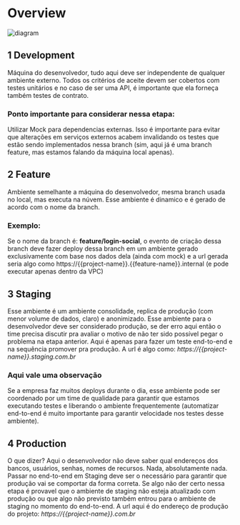 # Overview

![diagram](https://www.plantuml.com/plantuml/svg/0/VLJDRjD04Bv7oZiCEJKYSGJqnAcb1uJKIb6WNAE9Ts9lMU-u--FI8Xwcub3n2bpzOipQJjD4WbmSx_n-F-ip7z25M1dWXboZwMuyUgLjRg8YA4Ee_Vl5mk5TLkXGnatqv7AsWMp8SguMg9n6svXOnyN5wNnfq8Rhgyk5mK0-oD7w8cL_3rajCyQZyUW3HwlGtPyOpj7CO7A5jr5R1CMWo9Djs3Ias4scy6Cy0lajoNcs9ueQCboJaw8bUSzuM82JVU0s4WI76pGbWcNml0rtw2YRJFkUd-zze2hrbA9kbP9zI1tEQwDpR9_QNmoE5SAmgATAvjLa5TbS8mWeSXPdiCK7Y3vj3nNdtzA4dmT8SyDHfSxLHWjn18BMneQgFSHXdIrXaCJQyGtbOMwneYoTHKVzYxRTK3DvsQwA9kZvng7DIoZ8eL29K8kkEh5gkQBqxBe6XjV32K9Vai4NqGfjLpLC0nIWw6U0MZ0SGvo1JUo4Vp5IeOURzh6dBu5j_tHe3x3wK1n3bIqAROlah6pZ9iUKTLrc8D4EcqYhU0Qk_TqfbfQJRYfsqidcbgskz8CaPV0LZLQ3g9ANMh0BCjCA8IU2O1vuBe-fr86kQaCfD1GaA5lMq7HDb034GkoMJEQeOW_9w-Y0KoNc8L4EE6n-XBfswXZr_z5AQg129n2VdlTAR-UYqTwfDHK8UOaDYMX94KVj4yl_w6FxwBHiIM9XMueqQh-T7EReN2fEjwJx5jJF3hx4-_NbphxTDPYcunMPzUhbTUnlqRL88dIdwfHntMFjOs-cy56CEJWkUNENrr_1mVXlXxGw-d8NxqEzMzuDyULgDsNL-wYdzVGWV2Oqo4VdBm00)

## 1 Development
Máquina do desenvolvedor, tudo aqui deve ser independente de qualquer ambiente externo. Todos os critérios de aceite devem ser cobertos com testes unitários e no caso de ser uma API, é importante que ela forneça também testes de contrato.

### Ponto importante para considerar nessa etapa:
Utilizar Mock para dependencias externas. Isso é importante para evitar que alterações em serviços externos acabem invalidando os testes que estão sendo implementados nessa branch (sim, aqui já é uma branch feature, mas estamos falando da máquina local apenas).

## 2 Feature
Ambiente semelhante a máquina do desenvolvedor, mesma branch usada no local, mas executa na núvem. Esse ambiente é dinamico e é gerado de acordo com o nome da branch.

### Exemplo: 
Se o nome da branch é: **feature/login-social**, o evento de criação dessa branch deve fazer deploy dessa branch em um ambiente gerado exclusivamente com base nos dados dela (ainda com mock) e a url gerada seria algo como https://{{project-name}}.{{feature-name}}.internal (e pode executar apenas dentro da VPC)

## 3 Staging
Esse ambiente é um ambiente consolidade, replica de produção (com menor volume de dados, claro) e anonimizado. Esse ambiente para o desenvolvedor deve ser considerado produção, se der erro aqui então o time precisa discutir pra avaliar o motivo de não ter sido possível pegar o problema na etapa anterior. Aqui é apenas para fazer um teste end-to-end e na sequência promover pra produção. A url é algo como: *https://{{project-name}}.staging.com.br*

### Aqui vale uma observação
Se a empresa faz muitos deploys durante o dia, esse ambiente pode ser coordenado por um time de qualidade para garantir que estamos executando testes e liberando o ambiente frequentemente (automatizar end-to-end é muito importante para garantir velocidade nos testes desse ambiente).

## 4 Production
O que dizer? Aqui o desenvolvedor não deve saber qual endereços dos bancos, usuários, senhas, nomes de recursos. Nada, absolutamente nada. Passar no end-to-end em Staging deve ser o necessário para garantir que produção vai se comportar da forma correta. Se algo não der certo nessa etapa é provavel que o ambiente de staging não esteja atualizado com produção ou que algo não previsto também entrou para o ambiente de staging no momento do end-to-end. A url aqui é do endereço de produção do projeto: *https://{{project-name}}.com.br*